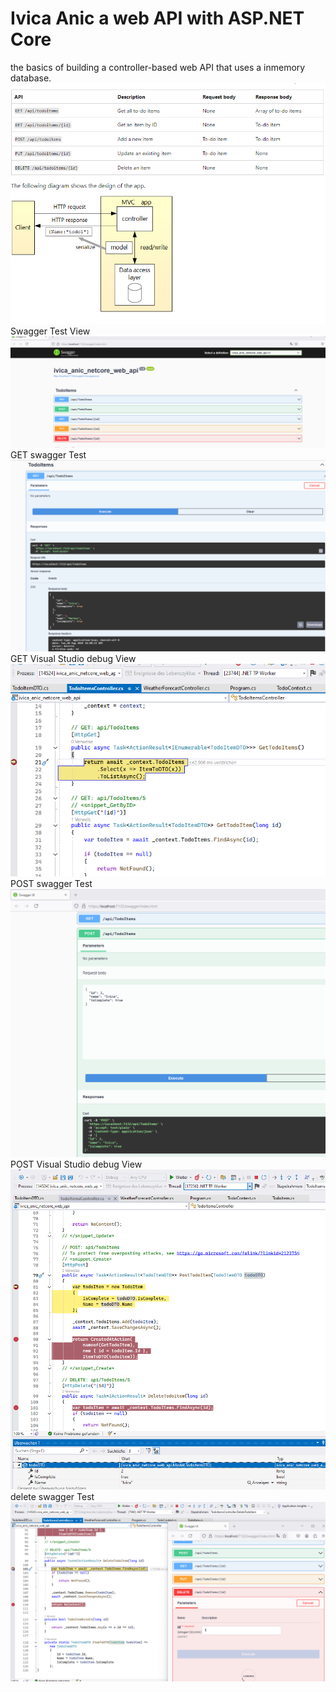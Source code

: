 # Ivica Anic a web API with ASP.NET Core
the basics of building a controller-based web API that uses a inmemory database.
<img src='api.png'> <br>
Swagger Test View
<img src='swagger.png'> <br>
GET swagger Test <br>
<img src='GET_swagger.png'> <br>
GET Visual Studio debug View<br>
<img src='GET_vs.png'> <br>
POST swagger Test <br>
<img src='swagger_post.png'> <br>
POST Visual Studio debug View<br>
<img src='debug_post_vs.png'> <br>
delete swagger Test <br>
<img src='delete.png'> <br>

